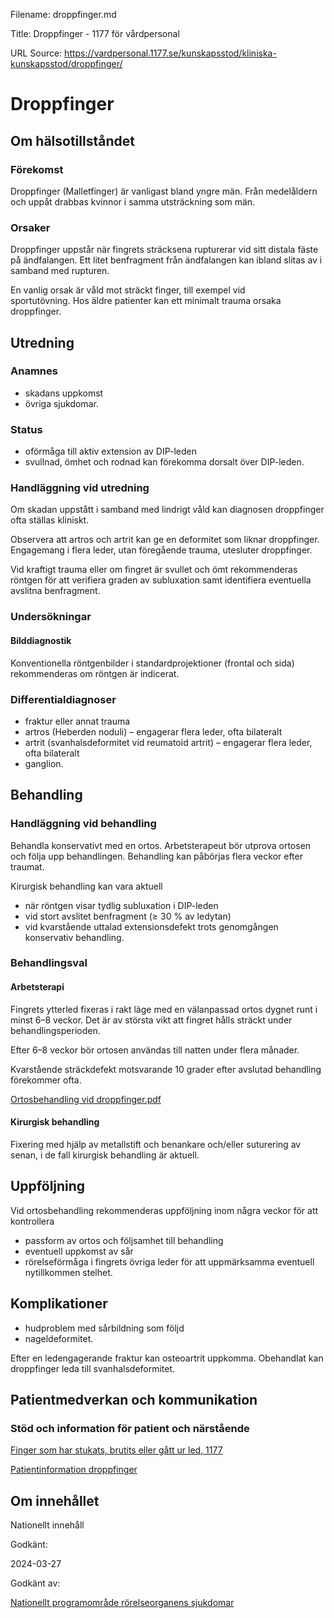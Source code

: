 Filename: droppfinger.md

Title: Droppfinger - 1177 för vårdpersonal

URL Source: https://vardpersonal.1177.se/kunskapsstod/kliniska-kunskapsstod/droppfinger/

Droppfinger
===========

Om hälsotillståndet
-------------------

### Förekomst

Droppfinger (Malletfinger) är vanligast bland yngre män. Från medelåldern och uppåt drabbas kvinnor i samma utsträckning som män.

### Orsaker

Droppfinger uppstår när fingrets sträcksena rupturerar vid sitt distala fäste på ändfalangen. Ett litet benfragment från ändfalangen kan ibland slitas av i samband med rupturen.

En vanlig orsak är våld mot sträckt finger, till exempel vid sportutövning. Hos äldre patienter kan ett minimalt trauma orsaka droppfinger.

Utredning
---------

### Anamnes

*   skadans uppkomst
*   övriga sjukdomar.

### Status

*   oförmåga till aktiv extension av DIP-leden
*   svullnad, ömhet och rodnad kan förekomma dorsalt över DIP-leden.

### Handläggning vid utredning

Om skadan uppstått i samband med lindrigt våld kan diagnosen droppfinger ofta ställas kliniskt.

Observera att artros och artrit kan ge en deformitet som liknar droppfinger. Engagemang i flera leder, utan föregående trauma, utesluter droppfinger.

Vid kraftigt trauma eller om fingret är svullet och ömt rekommenderas röntgen för att verifiera graden av subluxation samt identifiera eventuella avslitna benfragment.

### Undersökningar

#### Bilddiagnostik

Konventionella röntgenbilder i standardprojektioner (frontal och sida) rekommenderas om röntgen är indicerat.

### Differentialdiagnoser

*   fraktur eller annat trauma
*   artros (Heberden noduli) – engagerar flera leder, ofta bilateralt
*   artrit (svanhalsdeformitet vid reumatoid artrit) – engagerar flera leder, ofta bilateralt
*   ganglion.

Behandling
----------

### Handläggning vid behandling

Behandla konservativt med en ortos. Arbetsterapeut bör utprova ortosen och följa upp behandlingen. Behandling kan påbörjas flera veckor efter traumat.

Kirurgisk behandling kan vara aktuell

*   när röntgen visar tydlig subluxation i DIP-leden
*   vid stort avslitet benfragment (≥ 30 % av ledytan)
*   vid kvarstående uttalad extensionsdefekt trots genomgången konservativ behandling.

### Behandlingsval

#### Arbetsterapi

Fingrets ytterled fixeras i rakt läge med en välanpassad ortos dygnet runt i minst 6–8 veckor. Det är av största vikt att fingret hålls sträckt under behandlingsperioden.

Efter 6–8 veckor bör ortosen användas till natten under flera månader.

Kvarstående sträckdefekt motsvarande 10 grader efter avslutad behandling förekommer ofta.

[Ortosbehandling vid droppfinger.pdf](https://vardpersonal.1177.se/globalassets/nkk/nationell/media/dokument/kunskapsstod/vardforlopp/bilagor-vardforlopp/ortosbehandling-vid-droppfinger.pdf "Ortosbehandling vid droppfinger")

#### Kirurgisk behandling

Fixering med hjälp av metallstift och benankare och/eller suturering av senan, i de fall kirurgisk behandling är aktuell.

Uppföljning
-----------

Vid ortosbehandling rekommenderas uppföljning inom några veckor för att kontrollera

*   passform av ortos och följsamhet till behandling
*   eventuell uppkomst av sår
*   rörelseförmåga i fingrets övriga leder för att uppmärksamma eventuell nytillkommen stelhet.

Komplikationer
--------------

*   hudproblem med sårbildning som följd
*   nageldeformitet.

Efter en ledengagerande fraktur kan osteoartrit uppkomma. Obehandlat kan droppfinger leda till svanhalsdeformitet.

Patientmedverkan och kommunikation
----------------------------------

### Stöd och information för patient och närstående

[Finger som har stukats, brutits eller gått ur led, 1177](https://www.1177.se/olyckor--skador/skador-pa-hander-och-fotter/finger-som-har-stukats-brutits-eller-gatt-ur-led/)

[Patientinformation droppfinger](https://vardpersonal.1177.se/globalassets/nkk/nationell/media/dokument/kunskapsstod/bilagor-kliniska-kunskapsstod/droppfinger/patientinformation-droppfinger.pdf)

Om innehållet
-------------

Nationellt innehåll

Godkänt:

2024-03-27

Godkänt av:

[Nationellt programområde rörelseorganens sjukdomar](https://kunskapsstyrningvard.se/kunskapsstyrningvard/programomradenochsamverkansgrupper/nationellaprogramomraden/npororelseorganenssjukdomar.56460.html)
